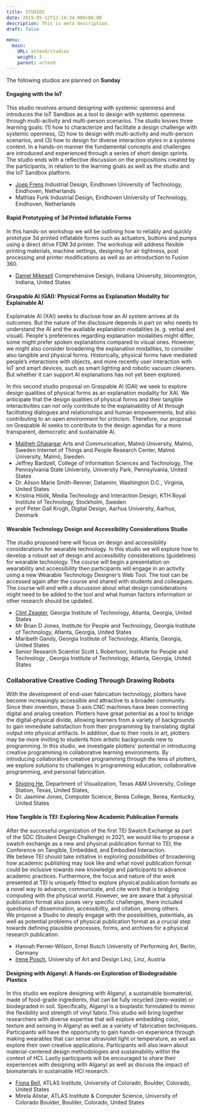 ```yaml
---
title: STUDIOS
date: 2019-05-12T12:14:34.000+06:00
description: This is meta description.
draft: false

menu:
  main:
    URL: attend/studios
    weight: 3
    parent: attend
---
```



The following studios are planned on **Sunday**

#### Engaging with the IoT

This studio revolves around designing with systemic openness and introduces the IoT Sandbox as a tool to design with systemic openness through multi-activity and multi-person scenarios. The studio knows three learning goals: (1) how to characterize and facilitate a design challenge with systemic openness, (2) how to design with multi-activity and multi-person scenarios, and (3) how to design for diverse interaction styles in a systems context. In a hands-on manner the fundamental concepts and challenges are introduced and experienced through a series of short design sprints. The studio ends with a reflective discussion on the propositions created by the participants, in relation to the learning goals as well as the studio and the IoT Sandbox platform.


- [Joep Frens](mailto:j.w.frens@tue.nl) Industrial Design, Eindhoven University of Technology, Eindhoven, Netherlands
- Mathias Funk Industrial Design, Eindhoven University of Technology, Eindhoven, Netherlands

####  Rapid Prototyping of 3d Printed Inflatable Forms

In this hands-on workshop we will be outlining how to reliably and quickly prototype 3d printed inflatable forms such as actuators, buttons and pumps using a direct drive FDM 3d printer. The workshop will address flexible printing materials, machine settings, designing for air tightness, post processing and printer modifications as well as an introduction to Fusion 360.

- [Daniel Mikesell](mailto:danmikes@iu.edu) Comprehensive Design, Indiana University, bloomington, Indiana, United States

#### Graspable AI (GAI): Physical Forms as Explanation Modality for Explainable AI

Explainable AI (XAI) seeks to disclose how an AI system arrives at its outcomes. But the nature of the disclosure depends in part on who needs to understand the AI and the available explanation modalities (e. g. verbal and visual). People's preferences regarding explanation modalities might differ, some might prefer spoken explanations compared to visual ones. However, we might also consider broadening the explanation modalities, to consider also tangible and physical forms. Historically, physical forms have mediated people’s interactions with objects, and more recently user interaction with IoT and smart devices, such as smart lighting and robotic vacuum cleaners. But whether it can support AI explanations has not yet been explored.  

In this second studio proposal on Graspable AI (GAI) we seek to explore design qualities of physical forms as an explanation modality for XAI. We anticipate that the design qualities of physical forms and their tangible interactivities can not only contribute to the explainability of AI through facilitating dialogues and relationships and human empowerments, but also contributing to an open environment for criticism. Therefore, our proposal on Graspable AI seeks to contribute to the design agendas for a more transparent, democratic and sustainable AI.

-   [Maliheh Ghajargar](mailto:maliheh.ghajargar@mau.se) Arts and Communication, Malmö University, Malmö, Sweden Internet of Things and People Research Center, Malmö University, Malmö, Sweden.
-   Jeffrey Bardzell, College of Information Sciences and Technology, The Pennsylvania State University, University Park, Pennsylvania, United States
-   Dr. Alison Marie Smith-Renner, Dataminr, Washington D.C., Virginia, United States
-   Kristina Höök, Media Technology and Interaction Design, KTH Royal Institute of Technology, Stockholm, Sweden
-   prof Peter Gall Krogh, Digital Design, Aarhus University, Aarhus, Denmark


#### Wearable Technology Design and Accessibility Considerations Studio

The studio proposed here will focus on design and accessibility considerations for wearable technology. In this studio we will explore how to develop a robust set of design and accessibility considerations (guidelines) for wearable technology. The course will begin a presentation on wearability and accessibility then participants will engage in an activity using a new Wearable Technology Designer’s Web Tool. The tool can be accessed again after the course and shared with students and colleagues. The course will end with a discussion about what design considerations might need to be added to the tool and what human factors information or other research should be updated.

-   [Clint Zeagler](mailto:clintzeagler@gatech.edu), Georgia Institute of Technology, Atlanta, Georgia, United States
-   Mr Brian D Jones, Institute for People and Technology, Georgia Institute of Technology, Atlanta, Georgia, United States
-   Maribeth Gandy, Georgia Institute of Technology, Atlanta, Georgia, United States
-   Senior Research Scientist Scott L Robertson, Institute for People and Technology , Georgia Institute of Technology, Atlanta, Georgia, United States

### Collaborative Creative Coding Through Drawing Robots

With the development of end-user fabrication technology, plotters have become increasingly accessible and attractive to a broader community. Since their invention, these 3-axis CNC machines have been connecting digital and analog creation. Plotters have great potential as a tool to bridge the digital-physical divide, allowing learners from a variety of backgrounds to gain immediate satisfaction from their programming by translating digital output into physical artifacts. In addition, due to their roots in art, plotters may be more inviting to students from artistic backgrounds new to programming. In this studio, we investigate plotters' potential in introducing creative programming in collaborative learning environments. By introducing collaborative creative programming through the lens of plotters, we explore solutions to challenges in programming education, collaborative programming, and personal fabrication.


-   [Shiqing He](mailto:liciahe@tamu.edu), Department of Visualization, Texas A&M University, College Station, Texas, United States,
-   Dr. Jasmine Jones, Computer Science, Berea College, Berea, Kentucky, United States


#### How Tangible is TEI: Exploring New Academic Publication Formats

After the successful organization of the first TEI Swatch Exchange as part of the SDC (Student Design Challenge) in 2021, we would like to propose a swatch exchange as a new and physical publication format to TEI, the Conference on Tangible, Embedded, and Embodied Interaction.  
We believe TEI should take initiative in exploring possibilities of broadening how academic publishing may look like and what novel publication format could be inclusive towards new knowledge and participants to advance academic practices. Furthermore, the focus and nature of the work presented at TEI is uniquely fitted to explore physical publication formats as a novel way to advance, communicate, and cite work that is bridging computing with the physical world. However, we are aware that a physical publication format also poses very specific challenges, there included questions of dissemination, accessibility, and citation, among others.   
We propose a Studio to deeply engage with the possibilities, potentials, as well as potential problems of physical publication format as a crucial step towards defining plausible processes, forms, and archives for a physical research publication.

-   Hannah Perner-Wilson,  Ernst Busch University of Performing Art, Berlin, Germany
-   [Irene Posch](mailto:ireneposch@gmail.com), University of Art and Design Linz, Linz, Austria


#### Designing with Alganyl: A Hands-on Exploration of Biodegradable Plastics

In this studio we explore designing with Alganyl, a sustainable biomaterial, made of food-grade ingredients, that can be fully recycled (zero-waste) or biodegraded in soil. Specifically, Alganyl is a bioplastic formulated to mimic the flexibility and strength of vinyl fabric.This studio will bring together researchers with diverse expertise that will explore embedding color, texture and sensing in Alganyl as well as a variety of fabrication techniques. Participants will have the opportunity to gain hands-on experience through making wearables that can sense ultraviolet light or temperature, as well as explore their own creative applications. Participants will also learn about material-centered design methodologies and sustainability within the context of HCI. Lastly participants will be encouraged to share their experiences with designing with Alganyl as well as discuss the impact of biomaterials in sustainable HCI research.

-  [Fiona Bell](mailto:fiona.bell@colorado.edu), ATLAS Institute, University of Colorado, Boulder, Colorado, United States
-   Mirela Alistar, ATLAS Institute & Computer Science, University of Colorado Boulder, Boulder, Colorado, United States
